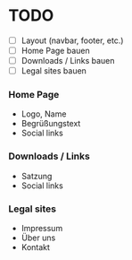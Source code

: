 # TODO

- [ ] Layout (navbar, footer, etc.)
- [ ] Home Page bauen
- [ ] Downloads / Links bauen
- [ ] Legal sites bauen

### Home Page
- Logo, Name
- Begrüßungstext
- Social links

### Downloads / Links
- Satzung
- Social links

### Legal sites
- Impressum
- Über uns
- Kontakt

